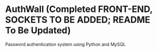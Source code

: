 # AuthWall (Completed FRONT-END, SOCKETS TO BE ADDED; README To Be Updated)
Password authentication system using Python and MySQL  
